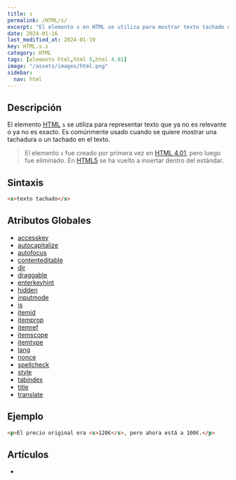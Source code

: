 ```yaml
---
title: s
permalink: /HTML/s/
excerpt: "El elemento s en HTML se utiliza para mostrar texto tachado o tachaduras. Es parte de HTML 4.01 y fue reintroducido en HTML5."
date: 2024-01-16
last_modified_at: 2024-01-19
key: HTML.s.s
category: HTML
tags: [elemento html,html 5,html 4.01]
image: "/assets/images/html.png"
sidebar:
  nav: html
---
```


## Descripción


El elemento [HTML](https://www.manualweb.net/html/) `s` se utiliza para representar texto que ya no es relevante o ya no es exacto. Es comúnmente usado cuando se quiere mostrar una tachadura o un tachado en el texto.


> El elemento `s` fue creado por primera vez en [HTML 4.01](https://www.manualweb.net/html/), pero luego fue eliminado. En [HTML5](https://www.manualweb.net/html5/) se ha vuelto a insertar dentro del estándar.


## Sintaxis


```html
<s>texto tachado</s>
```


## Atributos Globales

- [accesskey](https://www.w3api.com/HTML/accesskey/)
- [autocapitalize](https://www.w3api.com/HTML/autocapitalize/)
- [autofocus](https://www.w3api.com/HTML/autofocus/)
- [contenteditable](https://www.w3api.com/HTML/contenteditable/)
- [dir](https://www.w3api.com/HTML/dir/)
- [draggable](https://www.w3api.com/HTML/draggable/)
- [enterkeyhint](https://www.w3api.com/HTML/enterkeyhint/)
- [hidden](https://www.w3api.com/HTML/hidden/)
- [inputmode](https://www.w3api.com/HTML/inputmode/)
- [is](https://www.w3api.com/HTML/is/)
- [itemid](https://www.w3api.com/HTML/itemid/)
- [itemprop](https://www.w3api.com/HTML/itemprop/)
- [itemref](https://www.w3api.com/HTML/itemref/)
- [itemscope](https://www.w3api.com/HTML/itemscope/)
- [itemtype](https://www.w3api.com/HTML/itemtype/)
- [lang](https://www.w3api.com/HTML/lang/)
- [nonce](https://www.w3api.com/HTML/nonce/)
- [spellcheck](https://www.w3api.com/HTML/spellcheck/)
- [style](https://www.w3api.com/HTML/style/)
- [tabindex](https://www.w3api.com/HTML/tabindex/)
- [title](https://www.w3api.com/HTML/title/)
- [translate](https://www.w3api.com/HTML/translate/)

## Ejemplo


```html
<p>El precio original era <s>120€</s>, pero ahora está a 100€.</p>
```


## Artículos

- 
